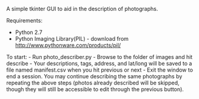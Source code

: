 A simple tkinter GUI to aid in the description of photographs.

Requirements: 
   - Python 2.7
   - Python Imaging Library(PIL) - download from http://www.pythonware.com/products/pil/
   
To start: 
    - Run photo_describer.py
    - Browse to the folder of images and hit describe
    - Your descriptions, tags, address, and lat/long will be saved to a file named manifest.csv when you hit previous or next
    - Exit the window to end a session. You may continue describing the same photographs by repeating the above steps (photos already described will be skipped, though they will still be accessible to edit through the previous button).